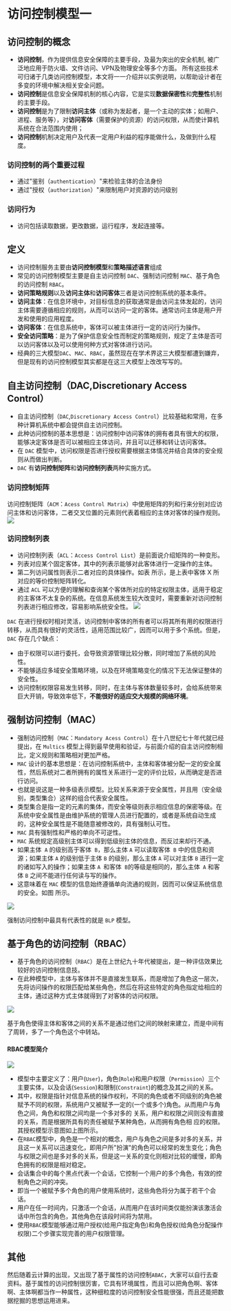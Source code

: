 # 访问控制模型一

## 访问控制的概念

* **访问控制**，作为提供信息安全保障的主要手段，及最为突出的安全机制, 被广泛地应用于防火墙、文件访问、VPN及物理安全等多个方面。 所有这些技术可归诸于几类访问控制模型，本文将一一介绍并以实例说明，以帮助设计者在多变的环境中解决相关安全问题。
* **访问控制**是信息安全保障机制的核心内容，它是实现**数据保密性**和**完整性**机制的主要手段。
* **访问控制**是为了限制**访问主体**（或称为发起者，是一个主动的实体；如用户、进程、服务等），对**访问客体**（需要保护的资源）的访问权限，从而使计算机系统在合法范围内使用；
* **访问控制**机制决定用户及代表一定用户利益的程序能做什么，及做到什么程度。

### 访问控制的两个重要过程

* 通过"鉴别（``authentication``）"来检验主体的合法身份
* 通过"授权（``authorization``）"来限制用户对资源的访问级别

### 访问行为

* 访问包括读取数据，更改数据，运行程序，发起连接等。

## 定义

* 访问控制服务主要由**访问控制模型**和**策略描述语言**组成 
* 常见的访问控制模型主要是自主访问控制 ``DAC``、强制访问控制 ``MAC``、基于角色的访问控制 ``RBAC``。 
* **访问策略规则**以及**访问主体**和**访问客体**三者是访问控制系统的基本条件。 
* **访问主体**：在信息环境中，对目标信息的获取通常是由访问主体发起的，访问主体需要遵循相应的规则，从而可以访问一定的客体。通常访问主体是用户开发和使用的应用程度。 
* **访问客体**：在信息系统中，客体可以被主体进行一定的访问行为操作。 
* **安全访问策略**：是为了保护信息安全性而制定的策略规则，规定了主体是否可以访问客体以及可以使用何种方式对客体进行访问。 
* 经典的三大模型``DAC``、``MAC``、``RBAC``，虽然现在在学术界这三大模型都遭到嫌弃，但是现有的访问控制模型其实都是在这三大模型上改改写写的。

## 自主访问控制（DAC,Discretionary Access Control）
* 自主访问控制（``DAC``,``Discretionary Access Control``）比较基础和常用，在多种计算机系统中都会提供自主访问控制。
* 此种访问控制的基本思想是：访问控制中访问客体的拥有者具有很大的权限，能够决定客体是否可以被相应主体访问，并且可以迁移和转让访问客体。
* 在 ``DAC`` 模型中，访问权限是否进行授权需要根据主体情况并结合具体的安全规则从而做出判断。
* ``DAC`` 有**访问控制矩阵**和**访问控制列表**两种实施方式。 
### 访问控制矩阵
访问控制矩阵（``ACM``：``Acess Control Matrix``）中使用矩阵的列和行来分别对应访问主体和访问客体，二者交叉位置的元素则代表着相应的主体对客体的操作规则。 
![](_v_images/_1525256809_605.png)
### 访问控制列表
* 访问控制列表（``ACL``：``Access Control List``）是前面说介绍矩阵的一种变形。
* 列表对应某个固定客体，其中的列表示能够对此客体进行一定操作的主体。
* 第二列访问属性则表示二者对应的具体操作。如表 所示，是上表中客体 X 所对应的等价控制矩阵转化。
* 通过 ``ACL`` 可以方便的理解和查询某个客体所对应的特定权限主体，适用于稳定的主客体不太复杂的系统。在信息系统发生较大改变时，需要重新对访问控制列表进行相应修改，容易影响系统安全性。
![](_v_images/_1525256836_10032.png)

``DAC`` 在进行授权时相对灵活，访问控制中客体的所有者可以将其所有用的权限进行转移，从而具有很好的灵活性，适用范围比较广，因而可以用于多个系统。但是，``DAC`` 存在几个缺点：

* 由于权限可以进行委托，会导致资源管理比较分散，同时增加了系统的风险性。 
* 不能够适应多域安全策略环境，以及在环境策略变化的情况下无法保证整体的安全性。 
* 访问控制权限容易发生转移，同时，在主体与客体数量较多时，会给系统带来巨大开销，导致效率低下，**不能很好的适应交大规模的网络环境**。

## 强制访问控制（MAC）
* 强制访问控制（``MAC``：``Mandatory Acess Control``）在十八世纪七十年代就已经提出，在 ``Multics`` 模型上得到最早使用和验证，与前面介绍的自主访问控制相比，定义规则和策略相对更加严格。
* ``MAC`` 设计的基本思想是：在访问控制系统中，主体和客体被分配一定的安全属性，然后系统对二者所拥有的属性关系进行一定的评价比较，从而确定是否进行访问。
* 也就是说这是一种多级表示模型。比较关系来源于安全属性，并且用（安全级别，类型集合）这样的组合代表安全属性。
* 类型集合是指一定的元素的集体，而安全等级则表示相应信息的保密等级。在系统中安全属性是由维护系统的管理人员进行配置的，或者是系统自动生成的，这种安全属性是不能随意被修改的，具有强制认可性。 
* ``MAC`` 具有强制性和严格的单向不可逆性。
* ``MAC`` 系统规定高级别主体可以得到低级别主体的信息，而反过来却行不通。
* 如果主体`` A`` 的级别高于客体`` B``，那么主体 ``A`` 可以读取客体`` B`` 中的信息和资源；如果主体 ``A`` 的级别低于主体 ``B`` 的级别，那么主体 ``A`` 可以对主体 ``B`` 进行一定的诸如写入的操作；如果主体 ``A ``和客体`` B``的等级是相同的，那么主体`` A`` 和客体 ``B`` 之间不能进行任何读与写的操作。
* 这意味着在 ``MAC`` 模型的信息始终遵循单向流通的规则，因而可以保证系统信息的安全。如图 所示。

![](_v_images/_1525256893_20596.png)


强制访问控制中最具有代表性的就是 ``BLP`` 模型。

## 基于角色的访问控制（RBAC）
* 基于角色的访问控制（``RBAC``）是在上世纪九十年代被提出，是一种评估效果比较好的访问控制信息技。
* 在此种模型中，主体与客体并不是直接发生联系，而是增加了角色这一层次，先将访问操作的权限匹配给某些角色，然后在将这些特定的角色指定给相应的主体，通过这种方式主体就得到了对客体的访问权限。

![](_v_images/_1525256928_28770.png)

基于角色使得主体和客体之间的关系不是通过他们之间的映射来建立，而是中间有了周转，多了一个角色这个中转站。
#### RBAC模型简介
![](_v_images/_1525258602_21653.png)

* 模型中主要定义了：用户(``User``)，角色(``Role``)和用户权限（``Permission``）三个主要实体，以及会话(``Session``)和限制(``Constraint``)的概念及其之间的关系。
* 其中，权限是指针对信息系统的操作权利，不同的角色或者不同级别的角色被赋予不同的权限，系统用户又被赋予一定的(一个或多个)角色。从而用户与角色之间，角色和权限之间均是一个多对多的
关系，用户和权限之间则没有直接的关系，而是根据所具有的责任被赋予某种角色，从而拥有角色相
应的权限。其授权模型示意图如上图所示。
* 在``RBAC``模型中，角色是一个相对的概念，用户与角色之间是多对多的关系，并且这一关系可以迅速变化，即用户所"扮演"的角色可以经常的发生变化；角色与权限之间也是多对多的关系，但是这一关系的变化则相对比较的缓慢，即角色拥有的权限是相对稳定。
* 会话集合中的每个黑点代表一个会话，它控制一个用户的多个角色，有效的控制角色之间的冲突。
* 即当一个被赋予多个角色的用户使用系统时，这些角色将分为属于若干个会话。
* 用户在任一时间内，只激活一个会话，从而用户在该时间类仅能扮演该激活会话中所包含的角色，其他角色在该段时间将为禁用。
* 使用``RBAC``模型能够通过用户授权(给用户指定角色)和角色授权(给角色分配操作权限)二个步骤实现完善的用户权限管理。
## 其他
然后随着云计算的出现，又出现了基于属性的访问控制``ABAC``，大家可以自行去查资料。基于属性的访问控制很厉害，它具有环境属性，而且可以把角色啊、客体啊、主体啊都当作一种属性，这种细粒度的访问控制安全性能很强，而且还能把数据挖掘的思想运用进来。